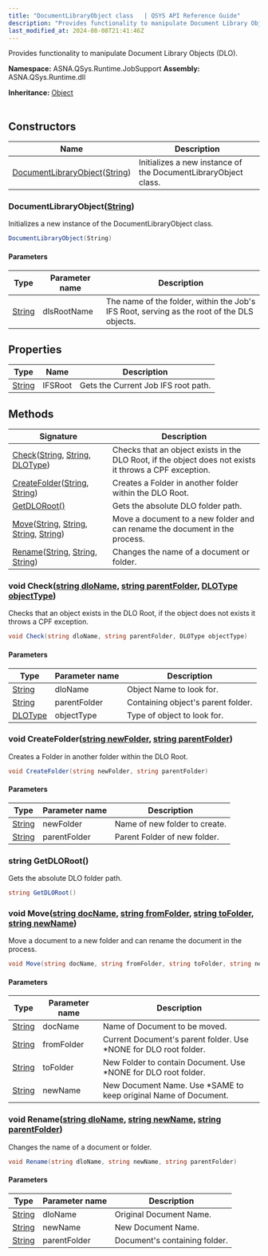 ```yaml
---
title: "DocumentLibraryObject class   | QSYS API Reference Guide"
description: "Provides functionality to manipulate Document Library Objects (DLO). "
last_modified_at: 2024-08-08T21:41:46Z
---
```


Provides functionality to manipulate Document Library Objects (DLO).

**Namespace:** ASNA.QSys.Runtime.JobSupport
**Assembly:** ASNA.QSys.Runtime.dll

**Inheritance:** [Object](https://docs.microsoft.com/en-us/dotnet/api/system.object)
<br>
<br>

## Constructors

| Name | Description |
| --- | --- |
| [DocumentLibraryObject](#documentlibraryobjectstring)([String](https://docs.microsoft.com/en-us/dotnet/api/system.string)) | Initializes a new instance of the DocumentLibraryObject class.

### DocumentLibraryObject([String](https://docs.microsoft.com/en-us/dotnet/api/system.string))

Initializes a new instance of the DocumentLibraryObject class.

```cs
DocumentLibraryObject(String)
```

#### Parameters

| Type | Parameter name | Description
| --- | --- | ---
| [String](https://docs.microsoft.com/en-us/dotnet/api/system.string) | dlsRootName | The name of the folder, within the Job's IFS Root, serving as the root of the DLS objects.

## Properties

| Type | Name | Description
| --- | --- | --- 
| [String](https://learn.microsoft.com/en-us/dotnet/api/system.string?view=net-8.0) | IFSRoot | Gets the Current Job IFS root path. |

## Methods

| Signature | Description |
| --- | --- |
| [Check](#void-checkstring-dloname-string-parentfolder-dlotype-objecttype)([String](https://docs.microsoft.com/en-us/dotnet/api/system.string), [String](https://docs.microsoft.com/en-us/dotnet/api/system.string), [DLOType](/reference/runtime/qsys-runtime-job-support/dlo-type.html)) | Checks that an object exists in the DLO Root, if the object does not exists it throws a CPF exception.
| [CreateFolder](#void-createfolderstring-newfolder-string-parentfolder)([String](https://docs.microsoft.com/en-us/dotnet/api/system.string), [String](https://docs.microsoft.com/en-us/dotnet/api/system.string)) | Creates a Folder in another folder within the DLO Root.
| [GetDLORoot()](#string-getdloroot) | Gets the absolute DLO folder path.
| [Move](#void-movestring-docname-string-fromfolder-string-tofolder-string-newname)([String](https://docs.microsoft.com/en-us/dotnet/api/system.string), [String](https://docs.microsoft.com/en-us/dotnet/api/system.string), [String](https://docs.microsoft.com/en-us/dotnet/api/system.string), [String](https://docs.microsoft.com/en-us/dotnet/api/system.string)) | Move a document to a new folder and can rename the document in the process.
| [Rename](#void-renamestring-dloname-string-newname-string-parentfolder)([String](https://docs.microsoft.com/en-us/dotnet/api/system.string), [String](https://docs.microsoft.com/en-us/dotnet/api/system.string), [String](https://docs.microsoft.com/en-us/dotnet/api/system.string)) | Changes the name of a document or folder.

### void Check([string dloName](https://learn.microsoft.com/en-us/dotnet/api/system.string?view=net-8.0), [string parentFolder](https://learn.microsoft.com/en-us/dotnet/api/system.string?view=net-8.0), [DLOType objectType](/reference/runtime/qsys-runtime-job-support/dlo-type.html))

Checks that an object exists in the DLO Root, if the object does not exists it throws a CPF exception.

```cs
void Check(string dloName, string parentFolder, DLOType objectType)
```

#### Parameters

| Type | Parameter name | Description
| --- | --- | ---
| [String](https://docs.microsoft.com/en-us/dotnet/api/system.string) | dloName | Object Name to look for.
| [String](https://docs.microsoft.com/en-us/dotnet/api/system.string) | parentFolder | Containing object's parent folder.
| [DLOType](/reference/runtime/qsys-runtime-job-support/dlo-type.html) | objectType | Type of object to look for.

### void CreateFolder([string newFolder](https://learn.microsoft.com/en-us/dotnet/api/system.string?view=net-8.0), [string parentFolder](https://learn.microsoft.com/en-us/dotnet/api/system.string?view=net-8.0))

Creates a Folder in another folder within the DLO Root.

```cs
void CreateFolder(string newFolder, string parentFolder)
```

#### Parameters

| Type | Parameter name | Description
| --- | --- | ---
| [String](https://docs.microsoft.com/en-us/dotnet/api/system.string) | newFolder | Name of new folder to create.
| [String](https://docs.microsoft.com/en-us/dotnet/api/system.string) | parentFolder | Parent Folder of new folder.

### string GetDLORoot()

Gets the absolute DLO folder path.

```cs
string GetDLORoot()
```

### void Move([string docName](https://learn.microsoft.com/en-us/dotnet/api/system.string?view=net-8.0), [string fromFolder](https://learn.microsoft.com/en-us/dotnet/api/system.string?view=net-8.0), [string toFolder](https://learn.microsoft.com/en-us/dotnet/api/system.string?view=net-8.0), [string newName](https://learn.microsoft.com/en-us/dotnet/api/system.string?view=net-8.0))

Move a document to a new folder and can rename the document in the process.

```cs
void Move(string docName, string fromFolder, string toFolder, string newName)
```

#### Parameters

| Type | Parameter name | Description
| --- | --- | ---
| [String](https://docs.microsoft.com/en-us/dotnet/api/system.string) | docName | Name of Document to be moved.
| [String](https://docs.microsoft.com/en-us/dotnet/api/system.string) | fromFolder | Current Document's parent folder. Use *NONE for DLO root folder.
| [String](https://docs.microsoft.com/en-us/dotnet/api/system.string) | toFolder | New Folder to contain Document. Use *NONE for DLO root folder.
| [String](https://docs.microsoft.com/en-us/dotnet/api/system.string) | newName | New Document Name. Use *SAME to keep original Name of Document.

### void Rename([string dloName](https://learn.microsoft.com/en-us/dotnet/api/system.string?view=net-8.0), [string newName](https://learn.microsoft.com/en-us/dotnet/api/system.string?view=net-8.0), [string parentFolder](https://learn.microsoft.com/en-us/dotnet/api/system.string?view=net-8.0))

Changes the name of a document or folder.

```cs
void Rename(string dloName, string newName, string parentFolder)
```

#### Parameters

| Type | Parameter name | Description
| --- | --- | ---
| [String](https://docs.microsoft.com/en-us/dotnet/api/system.string) | dloName | Original Document Name.
| [String](https://docs.microsoft.com/en-us/dotnet/api/system.string) | newName | New Document Name.
| [String](https://docs.microsoft.com/en-us/dotnet/api/system.string) | parentFolder | Document's containing folder.
